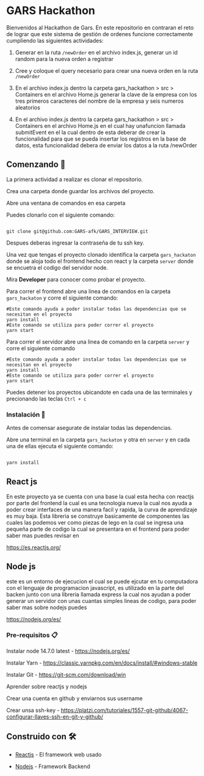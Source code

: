 # GARS Hackathon

Bienvenidos al Hackathon de Gars. En este repositorio en contraran el reto de lograr que este sistema de gestión de ordenes funcione correctamente cumpliendo las siguientes actividades:

1. Generar en la ruta `/newOrder` en el archivo index.js, generar un id random para la nueva orden a registrar

2. Cree y coloque el query necesario para crear una nueva orden en la ruta `/newOrder`

3. En el archivo index.js dentro la carpeta gars_hackathon > src > Containers en el archivo Home.js generar la clave de la empresa con los tres primeros caracteres del nombre de la empresa y seis numeros aleatorios
4. En el archivo index.js dentro la carpeta gars_hackathon > src > Containers en el archivo Home.js en el cual hay unafuncion llamada submitEvent en el la cual dentro de esta deberar de crear la funcionalidad para que se pueda insertar los registros en la base de datos, esta funcionalidad debera de enviar los datos a la ruta /newOrder 


## Comenzando 🚀

La primera actividad a realizar es clonar el repositorio.

Crea una carpeta donde guardar los archivos del proyecto.

Abre una ventana de comandos en esa carpeta

Puedes clonarlo con el siguiente comando:

```

git clone git@github.com:GARS-afk/GARS_INTERVIEW.git

```

Despues deberas ingresar la contraseña de tu ssh key.

Una vez que tengas el proyecto clonado identifica la carpeta `gars_hackaton` donde se aloja todo el frontend hecho con react y la carpeta `server` donde se encuetra el codigo del servidor node.

Mira **Developer** para conocer como probar el proyecto.

Para correr el frontend abre una linea de comandos en la carpeta `gars_hackaton` y corre el siguiente comando:

```
#Este comando ayuda a poder instalar todas las dependencias que se necesitan en el proyecto
yarn install 
#Este comando se utiliza para poder correr el proyecto
yarn start

```

Para correr el servidor abre una linea de comando en la carpeta `server` y corre el siguiente comando

```
#Este comando ayuda a poder instalar todas las dependencias que se necesitan en el proyecto
yarn install
#Este comando se utiliza para poder correr el proyecto
yarn start

```

Puedes detener los proyectos ubicandote en cada una de las terminales y precionando las teclas `Ctrl + c`

### Instalación 🔧

Antes de comensar asegurate de instalar todas las dependencias.

Abre una terminal en la carpeta `gars_hackaton` y otra en `server` y en cada una de ellas ejecuta el siguiente comando:

```js

yarn install

```
## React js
En este proyecto ya se cuenta con una base la cual esta hecha con reactjs por parte del frontend la cual es una tecnologia nueva la cual nos ayuda a poder crear interfaces de una manera facil y rapida, la curva de aprendizaje es muy baja. Esta libreria se construye basicamente de componentes las cuales las podemos ver como piezas de lego en la cual se ingresa una pequeña parte de codigo la cual se presentara en el frontend para poder saber mas puedes revisar en

https://es.reactjs.org/

## Node js
este es un entorno de ejecucion el cual se puede ejcutar en tu computadora con el lenguaje de programacion javascript, es utilizado en la parte del backen junto con una libreria llamada express la cual nos ayudan a poder generar un servidor con unas cuantas simples lineas de codigo, para poder saber mas sobre nodejs puedes 

https://nodejs.org/es/

### Pre-requisitos 📋

Instalar node 14.7.0 latest - https://nodejs.org/es/

Instalar Yarn - https://classic.yarnpkg.com/en/docs/install/#windows-stable

Instalar Git - https://git-scm.com/download/win

Aprender sobre reactjs y nodejs

Crear una cuenta en github y enviarnos sus username

Crear unsa ssh-key - https://platzi.com/tutoriales/1557-git-github/4067-configurar-llaves-ssh-en-git-y-github/

## Construido con 🛠️

* [Reactjs](https://es.reactjs.org/docs/getting-started.html) - El framework web usado

* [Nodejs](https://nodejs.org/es/docs/) - Framework Backend

